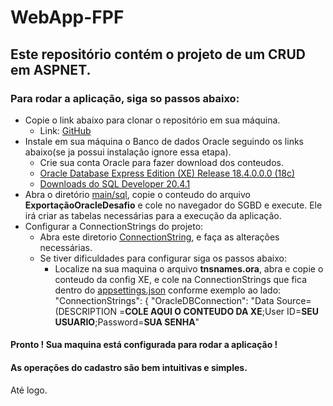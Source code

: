 # WebApp-FPF
## Este repositório contém o projeto de um CRUD em ASPNET.

### Para rodar a aplicação, siga so passos abaixo:

* Copie o link abaixo para clonar o repositório em sua máquina. 
  * Link: [GitHub](https://github.com/LerronF/WebApp-FPF.git)
* Instale em sua máquina o Banco de dados Oracle seguindo os links abaixo(se ja possui instalação ignore essa etapa).
  * Crie sua conta Oracle para fazer download dos conteudos.
  * [Oracle Database Express Edition (XE) Release 18.4.0.0.0 (18c)](https://www.oracle.com/database/technologies/xe-downloads.html)
  * [Downloads do SQL Developer 20.4.1](https://www.oracle.com/tools/downloads/sqldev-downloads.html)
* Abra o diretório [main/sql](https://github.com/LerronF/WebApp-FPF/tree/main/sql), copie o conteudo do arquivo **ExportaçãoOracleDesafio** e cole no navegador do SGBD e execute. Ele irá criar as tabelas necessárias para a execução da aplicação.
* Configurar a ConnectionStrings do projeto:
  * Abra este diretorio [ConnectionString](https://github.com/LerronF/WebApp-FPF/blob/main/src/DesafioFPF/DesafioFPF.WebApp/appsettings.json), e faça as alterações necessárias.
  * Se tiver dificuldades para configurar siga os passos abaixo: 
    *  Localize na sua maquina o arquivo **tnsnames.ora**, abra e copie o conteudo da config XE, e cole na ConnectionStrings que fica dentro do [appsettings.json](https://github.com/LerronF/WebApp-FPF/blob/main/src/DesafioFPF/DesafioFPF.WebApp/appsettings.json) conforme exemplo ao lado: "ConnectionStrings": { "OracleDBConnection": "Data Source=(DESCRIPTION =**COLE AQUI O CONTEUDO DA XE**;User ID=**SEU USUARIO**;Password=**SUA SENHA**"

#### Pronto ! Sua maquina está configurada para rodar a aplicação !

#### As operações do cadastro são bem intuitivas e simples.


Até logo.
